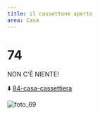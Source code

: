 ```yaml
---
title: il cassettone aperto
area: Casa
---
```

# 74
NON C'È NIENTE!

⬇️ [84-casa-cassettiera](84-casa-cassettiera.md)

![foto_69](_assets/preview_color/foto_69.jpg)
